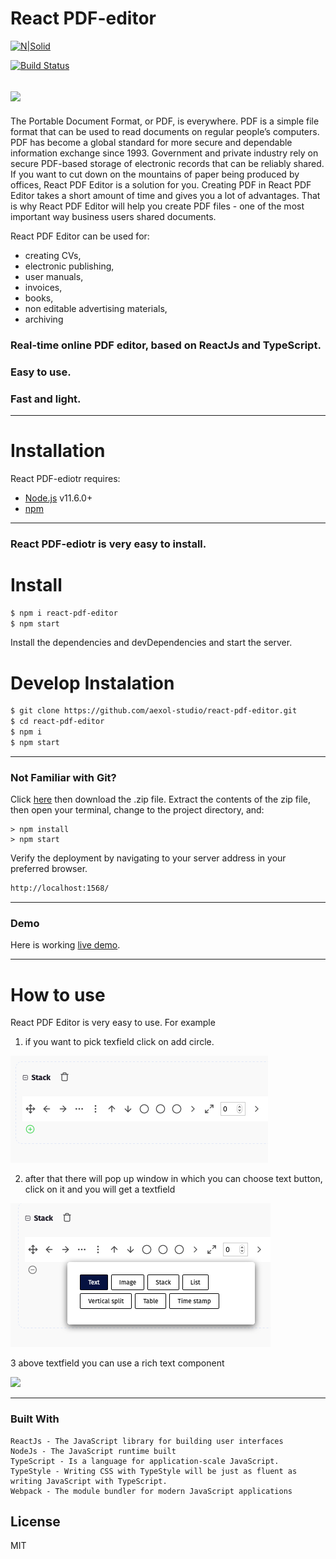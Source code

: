 # React PDF-editor


[![N|Solid](https://cldup.com/dTxpPi9lDf.thumb.png)](https://nodesource.com/products/nsolid)

[![Build Status](https://travis-ci.org/joemccann/dillinger.svg)](https://react-pdf-editor.brh.cloud/)

![](/src/assets/ezgif.com-video-to-gif.gif)
---

The Portable Document Format, or PDF, is everywhere. PDF is a simple file format that can be used to read documents on regular people’s computers. PDF has become a global standard for more secure and dependable information exchange since 1993. Government and private industry rely on secure PDF-based storage of electronic records that can be reliably shared. If you want to cut down on the mountains of paper being produced by offices, React PDF Editor is a solution for you. Creating PDF in React PDF Editor takes a short amount of time and gives you a lot of advantages. That is why React PDF Editor will help you create PDF files - one of the most important way business users shared documents. 

React PDF Editor can be used for:
- creating CVs,
- electronic publishing,
- user manuals,
- invoices,
- books,
- non editable advertising materials,
- archiving
 
### Real-time online PDF editor, based on ReactJs and TypeScript.

### Easy to use. 

### Fast and light. 

---

# Installation

React PDF-ediotr requires: 
- [Node.js](https://nodejs.org/) v11.6.0+ 
- [npm](https://www.npmjs.com/) 

---

### React PDF-ediotr is very easy to install.

# Install

```sh
$ npm i react-pdf-editor
$ npm start
```
Install the dependencies and devDependencies and start the server.

# Develop Instalation

```sh
$ git clone https://github.com/aexol-studio/react-pdf-editor.git
$ cd react-pdf-editor
$ npm i
$ npm start
```
---
### Not Familiar with Git?

Click [here](https://github.com/aexol-studio/react-pdf-editor.git/) then download the .zip file. Extract the contents of the zip file, then open your terminal, change to the project directory, and:

	> npm install
	> npm start


Verify the deployment by navigating to your server address in your preferred browser.

```sh
http://localhost:1568/
```
---

### Demo


Here is working [live demo](https://react-pdf-editor.brh.cloud/).

---

# How to use

React PDF Editor is very easy to use. For example 

1. if you want to pick texfield click on add circle. 

![](/src/assets/select1.png)


2. after that there will pop up window in which you can choose text button, click on it and you will get a textfield 

![](/src/assets/select2.png)

3 above textfield you can use a rich text component

![](/src/assets/select3png)


---


### Built With

    ReactJs - The JavaScript library for building user interfaces
    NodeJs - The JavaScript runtime built
    TypeScript - Is a language for application-scale JavaScript.
    TypeStyle - Writing CSS with TypeStyle will be just as fluent as writing JavaScript with TypeScript.
    Webpack - The module bundler for modern JavaScript applications


License
----

MIT